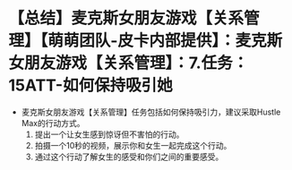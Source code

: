 # 【总结】麦克斯女朋友游戏【关系管理】【萌萌团队-皮卡内部提供】：麦克斯女朋友游戏【关系管理】：7.任务：15ATT-如何保持吸引她

-   麦克斯女朋友游戏【关系管理】任务包括如何保持吸引力，建议采取Hustle Max的行动方式。
    1.  提出一个让女生感到惊讶但不害怕的行动。
    2.  拍摄一个10秒的视频，展示你和女生一起完成这个行动。
    3.  通过这个行动了解女生的感受和你们之间的重要感受。